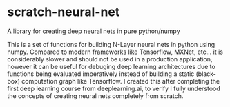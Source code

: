 # scratch-neural-net
A library for creating deep neural nets in pure python/numpy

This is a set of functions for building N-Layer neural nets in python using numpy. Compared to modern frameworks like Tensorflow, MXNet, etc... it is considerably slower and should not be used in a production application, however it can be useful for debuging deep learning architectures due to functions being evaluated imperatively instead of building a static (black-box) computation graph like Tensorflow. I created this after completing the first deep learning course from deeplearning.ai, to verify I fully understood the concepts of creating neural nets completely from scratch.
